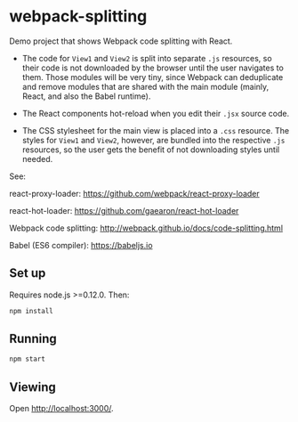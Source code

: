 # webpack-splitting

Demo project that shows Webpack code splitting with React.

- The code for `View1` and `View2` is split into separate `.js` resources, so
  their code is not downloaded by the browser until the user navigates to them.
  Those modules will be very tiny, since Webpack can deduplicate and remove
  modules that are shared with the main module (mainly, React, and also the
  Babel runtime).

- The React components hot-reload when you edit their `.jsx` source code.

- The CSS stylesheet for the main view is placed into a `.css` resource. The
  styles for `View1` and `View2`, however, are bundled into the respective
  `.js` resources, so the user gets the benefit of not downloading styles until
  needed.

See:

react-proxy-loader:
https://github.com/webpack/react-proxy-loader

react-hot-loader:
https://github.com/gaearon/react-hot-loader

Webpack code splitting:
http://webpack.github.io/docs/code-splitting.html

Babel (ES6 compiler):
https://babeljs.io


## Set up

Requires node.js >=0.12.0. Then:

```bash
npm install
```


## Running

```bash
npm start
```


## Viewing

Open <http://localhost:3000/>.
